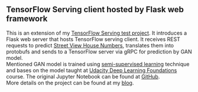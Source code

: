 ## TensorFlow Serving client hosted by Flask web framework
This is an extension of my [TensorFlow Serving test project](https://github.com/Vetal1977/tf_serving_example). It introduces a Flask web server that hosts TensorFlow serving client. It receives REST requests to predict [Street View House Numbers](http://ufldl.stanford.edu/housenumbers/), translates them into protobufs and sends to a TensorFlow server via gRPC for prediction by GAN model.  
Mentioned GAN model is trained using [semi-supervised learning](https://en.wikipedia.org/wiki/Semi-supervised_learning) technique and bases on the model taught at [Udacity Deep Learning Foundations](https://www.udacity.com/course/deep-learning-nanodegree-foundation--nd101) course. The original Jupyter Notebook can be found at [GitHub](https://github.com/udacity/deep-learning/tree/master/semi-supervised).  
More details on the project can be found at my [blog](https://medium.com/@vitaly.bezgachev/creating-restful-api-to-tensorflow-models-c5c57b692c10).